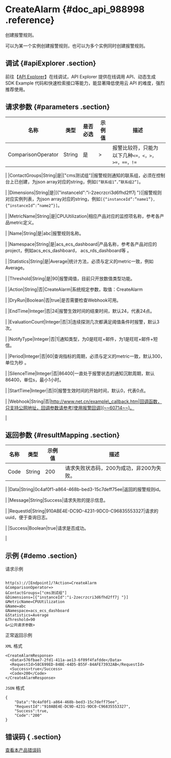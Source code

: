 # CreateAlarm {#doc_api_988998 .reference}

创建报警规则。

可以为某一个实例创建报警规则，也可以为多个实例同时创建报警规则。

## 调试 {#apiExplorer .section}

前往【[API Explorer](https://api.aliyun.com/#product=Cms&api=CreateAlarm)】在线调试，API Explorer 提供在线调用 API、动态生成 SDK Example 代码和快速检索接口等能力，能显著降低使用云 API 的难度，强烈推荐使用。

## 请求参数 {#parameters .section}

|名称|类型|是否必选|示例值|描述|
|--|--|----|---|--|
|ComparisonOperator|String|是|\>|报警比较符，只能为以下几种`<=，<，>，>=，==，!=`

 |
|ContactGroups|String|是|\["cms测试组"\]|报警规则通知的联系组，必须在控制台上已创建，为json array对应的string，例如`[“联系组1”，”联系组2”]`。

 |
|Dimensions|String|是|\[\{"instanceId":"i-2zecrzcri3d6fhd2ff7j "\}\]|报警规则对应实例列表，为json array对应的string，例如`[{“instanceId”:”name1”},{“instanceId”:”name2”}]`。

 |
|MetricName|String|是|CPUUtilization|相应产品对应的监控项名称，参考各产品metric定义。

 |
|Name|String|是|abc|报警规则名称。

 |
|Namespace|String|是|acs\_ecs\_dashboard|产品名称，参考各产品对应的project，例如acs\_ecs\_dashboard， acs\_rds\_dashboard等 。

 |
|Statistics|String|是|Average|统计方法，必须与定义的metric一致，例如Average。

 |
|Threshold|String|是|90|报警阈值，目前只开放数值类型功能。

 |
|Action|String|否|CreateAlarm|系统规定参数，取值：CreateAlarm

 |
|DryRun|Boolean|否|true|是否需要检查Webhook可用。

 |
|EndTime|Integer|否|24|报警生效时间的结束时间，默认24，代表24点。

 |
|EvaluationCount|Integer|否|3|连续探测几次都满足阈值条件时报警，默认3次。

 |
|NotifyType|Integer|否|1|通知类型，为0是旺旺+邮件，为1是旺旺+邮件+短信。

 |
|Period|Integer|否|60|查询指标的周期，必须与定义的metric一致，默认300，单位为秒 。

 |
|SilenceTime|Integer|否|86400|一直处于报警状态的通知沉默周期，默认86400，单位s，最小1小时。

 |
|StartTime|Integer|否|0|报警生效时间的开始时间，默认0，代表0点。

 |
|Webhook|String|否|http://www.net.cn/example\_callback.htm|回调函数，只支持公网地址，回调参数请参考[使用报警回调](~~60714~~)。

 |

## 返回参数 {#resultMapping .section}

|名称|类型|示例值|描述|
|--|--|---|--|
|Code|String|200|请求失败状态码，200为成功，非200为失败。

 |
|Data|String|0c4af0f1-a864-468b-bed3-15c7deff75ee|返回的报警规则id。

 |
|Message|String|Success|请求失败的提示信息。

 |
|RequestId|String|910ABE4E-DC9D-4231-9DC0-C96835553327|请求的uuid，便于查询日志。

 |
|Success|Boolean|true|请求是否成功。

 |

## 示例 {#demo .section}

请求示例

``` {#request_demo}

http(s)://[Endpoint]/?Action=CreateAlarm
&ComparisonOperator=>
&ContactGroups=["cms测试组"]
&Dimensions=[{"instanceId":"i-2zecrzcri3d6fhd2ff7j "}]
&MetricName=CPUUtilization
&Name=abc
&Namespace=acs_ecs_dashboard
&Statistics=Average
&Threshold=90
&<公共请求参数>

```

正常返回示例

`XML` 格式

``` {#xml_return_success_demo}
<CreateAlarmResponse>
  <Data>576fbae7-2fd1-411a-ae13-6f09f4fafdde</Data>
  <RequestId>58C699ED-84BE-44D5-B55F-84AFE73932AB</RequestId>
  <Success>true</Success>
  <Code>200</Code>
</CreateAlarmResponse>

```

`JSON` 格式

``` {#json_return_success_demo}
{
	"Data":"0c4af0f1-a864-468b-bed3-15c7deff75ee",
	"RequestId":"910ABE4E-DC9D-4231-9DC0-C96835553327",
	"Success":true,
	"Code":"200"
}
```

## 错误码 { .section}

[查看本产品错误码](https://error-center.aliyun.com/status/product/Cms)

